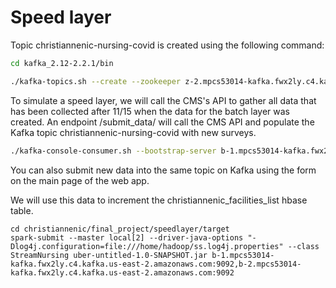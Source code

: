 # Speed layer

Topic christiannenic-nursing-covid is created using the following command:

```bash
cd kafka_2.12-2.2.1/bin

./kafka-topics.sh --create --zookeeper z-2.mpcs53014-kafka.fwx2ly.c4.kafka.us-east-2.amazonaws.com:2181,z-3.mpcs53014-kafka.fwx2ly.c4.kafka.us-east-2.amazonaws.com:2181,z-1.mpcs53014-kafka.fwx2ly.c4.kafka.us-east-2.amazonaws.com:2181 --replication-factor 1 --partitions 1 --topic christiannenic-nursing-covid
```

To simulate a speed layer, we will call the CMS's API to gather all data that has been collected after 11/15 when the data for the batch layer was created. An endpoint /submit_data/ will call the CMS API and populate the Kafka topic christiannenic-nursing-covid with new surveys.

```bash
./kafka-console-consumer.sh --bootstrap-server b-1.mpcs53014-kafka.fwx2ly.c4.kafka.us-east-2.amazonaws.com:9092,b-2.mpcs53014-kafka.fwx2ly.c4.kafka.us-east-2.amazonaws.com:9092 --topic christiannenic-nursing-covid
```

You can also submit new data into the same topic on Kafka using the form on the main page of the web app.

We will use this data to increment the christiannenic_facilities_list hbase table.

<!-- To create the hbase table, run the following in the hbase shell -->

<!-- ```bash
create 'christiannenic_latest_covid_reports', 'report'
``` -->

```cd
cd christiannenic/final_project/speedlayer/target
spark-submit --master local[2] --driver-java-options "-Dlog4j.configuration=file:///home/hadoop/ss.log4j.properties" --class StreamNursing uber-untitled-1.0-SNAPSHOT.jar b-1.mpcs53014-kafka.fwx2ly.c4.kafka.us-east-2.amazonaws.com:9092,b-2.mpcs53014-kafka.fwx2ly.c4.kafka.us-east-2.amazonaws.com:9092

```